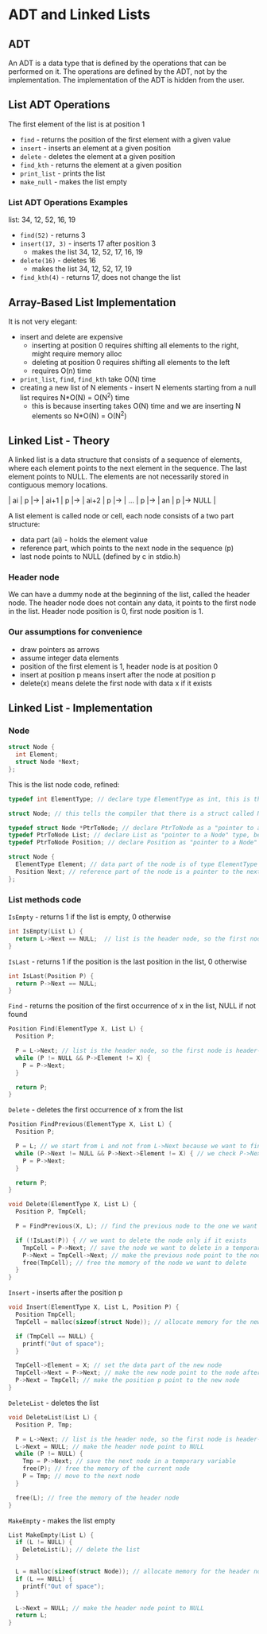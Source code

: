 # ADT and Linked Lists

## ADT

An ADT is a data type that is defined by the operations that can be performed on it. The operations are defined by the ADT, not by the implementation. The implementation of the ADT is hidden from the user.

## List ADT Operations

The first element of the list is at position 1

- `find` - returns the position of the first element with a given value
- `insert` - inserts an element at a given position
- `delete` - deletes the element at a given position
- `find_kth` - returns the element at a given position
- `print_list` - prints the list
- `make_null` - makes the list empty

### List ADT Operations Examples

list: 34, 12, 52, 16, 19

- `find(52)` - returns 3
- `insert(17, 3)` - inserts 17 after position 3
  - makes the list 34, 12, 52, 17, 16, 19
- `delete(16)` - deletes 16
  - makes the list 34, 12, 52, 17, 19
- `find_kth(4)` - returns 17, does not change the list

## Array-Based List Implementation

It is not very elegant:

- insert and delete are expensive
  - inserting at position 0 requires shifting all elements to the right, might require memory alloc
  - deleting at position 0 requires shifting all elements to the left
  - requires O(n) time
- `print_list`, `find`, `find_kth` take O(N) time
- creating a new list of N elements - insert N elements starting from a null list requires N\*O(N) = O(N<sup>2</sup>) time
  - this is because inserting takes O(N) time and we are inserting N elements so N\*O(N) = O(N<sup>2</sup>)

## Linked List - Theory

A linked list is a data structure that consists of a sequence of elements, where each element points to the next element in the sequence. The last element points to NULL. The elements are not necessarily stored in contiguous memory locations.

| ai | p |-> | ai+1 | p |-> | ai+2 | p |-> | ... | p |-> | an | p |-> NULL |

A list element is called node or cell, each node consists of a two part structure:

- data part (ai) - holds the element value
- reference part, which points to the next node in the sequence (p)
- last node points to NULL (defined by c in stdio.h)

### Header node

We can have a dummy node at the beginning of the list, called the header node. The header node does not contain any data, it points to the first node in the list.
Header node position is 0, first node position is 1.

### Our assumptions for convenience

- draw pointers as arrows
- assume integer data elements
- position of the first element is 1, header node is at position 0
- insert at position p means insert after the node at position p
- delete(x) means delete the first node with data x if it exists

## Linked List - Implementation

### Node

```c
struct Node {
  int Element;
  struct Node *Next;
};
```

This is the list node code, refined:

```c
typedef int ElementType; // declare type ElementType as int, this is the type of the data part of the node; this is clean code because we can change the type of the data part of the node by changing only one line of code

struct Node; // this tells the compiler that there is a struct called Node, but we don't know what it looks like yet

typedef struct Node *PtrToNode; // declare PtrToNode as a "pointer to a Node"
typedef PtrToNode List; // declare List as "pointer to a Node" type, because the list is a pointer to the header node
typedef PtrToNode Position; // declare Position as "pointer to a Node" type, because the position is a pointer to a node

struct Node {
  ElementType Element; // data part of the node is of type ElementType (int in this case)
  Position Next; // reference part of the node is a pointer to the next node
};
```

### List methods code

`IsEmpty` - returns 1 if the list is empty, 0 otherwise

```c
int IsEmpty(List L) {
  return L->Next == NULL;  // list is the header node, so the first node is header->next
}
```

`IsLast` - returns 1 if the position is the last position in the list, 0 otherwise

```c
int IsLast(Position P) {
  return P->Next == NULL;
}
```

`Find` - returns the position of the first occurrence of x in the list, NULL if not found

```c
Position Find(ElementType X, List L) {
  Position P;

  P = L->Next; // list is the header node, so the first node is header->next
  while (P != NULL && P->Element != X) {
    P = P->Next;
  }

  return P;
}
```

`Delete` - deletes the first occurrence of x from the list

```c
Position FindPrevious(ElementType X, List L) {
  Position P;

  P = L; // we start from L and not from L->Next because we want to find the previous node to the one we want to delete, that can be the first node
  while (P->Next != NULL && P->Next->Element != X) { // we check P->Next->Element because we want to find the previous node to the one we want to delete
    P = P->Next;
  }

  return P;
}

void Delete(ElementType X, List L) {
  Position P, TmpCell;

  P = FindPrevious(X, L); // find the previous node to the one we want to delete

  if (!IsLast(P)) { // we want to delete the node only if it exists
    TmpCell = P->Next; // save the node we want to delete in a temporary variable
    P->Next = TmpCell->Next; // make the previous node point to the node after the one we want to delete
    free(TmpCell); // free the memory of the node we want to delete
  }
}
```

`Insert` - inserts after the position p

```c
void Insert(ElementType X, List L, Position P) {
  Position TmpCell;
  TmpCell = malloc(sizeof(struct Node)); // allocate memory for the new node

  if (TmpCell == NULL) {
    printf("Out of space");
  }

  TmpCell->Element = X; // set the data part of the new node
  TmpCell->Next = P->Next; // make the new node point to the node after the position p
  P->Next = TmpCell; // make the position p point to the new node
}
```

`DeleteList` - deletes the list

```c
void DeleteList(List L) {
  Position P, Tmp;

  P = L->Next; // list is the header node, so the first node is header->next
  L->Next = NULL; // make the header node point to NULL
  while (P != NULL) {
    Tmp = P->Next; // save the next node in a temporary variable
    free(P); // free the memory of the current node
    P = Tmp; // move to the next node
  }

  free(L); // free the memory of the header node
}
```

`MakeEmpty` - makes the list empty

```c
List MakeEmpty(List L) {
  if (L != NULL) {
    DeleteList(L); // delete the list
  }

  L = malloc(sizeof(struct Node)); // allocate memory for the header node
  if (L == NULL) {
    printf("Out of space");
  }

  L->Next = NULL; // make the header node point to NULL
  return L;
}
```
